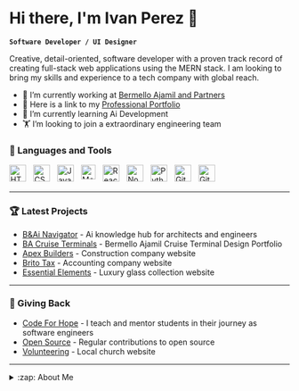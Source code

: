 # Hi there, I'm Ivan Perez 👋 

**`Software Developer / UI Designer`**


Creative, detail-oriented, software developer with a proven track record of creating full-stack web applications using the MERN stack. I am looking to bring my skills and experience to a tech company with global reach.

- 🚢 I’m currently working at [Bermello Ajamil and Partners](https://ba-cruise-facilities.netlify.app/)
- 🏅 Here is a link to my [Professional Portfolio](https://iperez-dev.netlify.app/)
- 🌱 I’m currently learning Ai Development
- 🏋 I’m looking to join a extraordinary engineering team

### 🧰 Languages and Tools

<img align="left" alt="HTML" width="30px" style="padding-right:10px;" src="https://cdn.jsdelivr.net/gh/devicons/devicon/icons/html5/html5-plain.svg" />
<img align="left" alt="CSS" width="30px" style="padding-right:10px;" src="https://cdn.jsdelivr.net/gh/devicons/devicon/icons/css3/css3-plain.svg" />
<img align="left" alt="JavaScript" width="30px" style="padding-right:10px;" src="https://cdn.jsdelivr.net/gh/devicons/devicon/icons/javascript/javascript-plain.svg" />
<img align="left" alt="MongoDB" width="26px" src="https://cdn.jsdelivr.net/gh/devicons/devicon/icons/mongodb/mongodb-original.svg" style="padding-right:10px;" />
<img align="left" alt="React" width="30px" style="padding-right:10px;" src="https://cdn.jsdelivr.net/gh/devicons/devicon/icons/react/react-original.svg" />
<img align="left" alt="NodeJS" width="30px" style="padding-right:10px;" src="https://cdn.jsdelivr.net/gh/devicons/devicon/icons/nodejs/nodejs-original.svg" />
<img align="left" alt="Python" width="30px" style="padding-right:10px;" src="https://cdn.jsdelivr.net/gh/devicons/devicon/icons/python/python-plain.svg" />
<img align="left" alt="Git" width="30px" style="padding-right:10px;" src="https://cdn.jsdelivr.net/gh/devicons/devicon/icons/git/git-original.svg" />
<img align="left" alt="GitHub" width="30px" style="padding-right:10px;" src="https://user-images.githubusercontent.com/3369400/139447912-e0f43f33-6d9f-45f8-be46-2df5bbc91289.png"  />
<br />
<br />

---

### 🏆 Latest Projects

<!-- LATEST-PROJECT-LIST:START -->
- [B&Ai Navigator](https://ba-ai.netlify.app/) - Ai knowledge hub for architects and engineers 
- [BA Cruise Terminals](https://ba-cruise-facilities.netlify.app/) - Bermello Ajamil Cruise Terminal Design Portfolio 
- [Apex Builders](https://apex-builders.netlify.app/) - Construction company website 
- [Brito Tax](https://brito-tax.netlify.app/) - Accounting company website 
- [Essential Elements](https://essentialelements.netlify.app/) - Luxury glass collection website 
<!-- LATEST-PROJECT-LIST:END -->

---

### 🏅 Giving Back

<!-- LATEST-PROJECT-LIST:START -->
- [Code For Hope](https://ba-ai.netlify.app/) - I teach and mentor students in their journey as software engineers
- [Open Source](https://ba-cruise-facilities.netlify.app/) - Regular contributions to open source 
- [Volunteering](https://apex-builders.netlify.app/) - Local church website
<!-- LATEST-PROJECT-LIST:END -->
---

<details>
  <summary>:zap: About Me</summary>
  
<!--START_SECTION:activity-->
1. 🗣 Experienced software developer with a focus on:
   - MongoDB
   - Express
   - React
   - NodeJS
   - JavaScript
   - Tailwind
   - CSS
   - HTML
2. 💪 Ai experience at BA & Partners:
   - Develop AI software to automate internal company processes using Langchain, Python, and web APIs.
   - Assist architects and engineers with the integration of AI software into their practices.
3. ❗ Ten years of web design experience:
   - SEO
   - WordPress
   - Figma
   - Photoshop
   - and others
4. ❗ Founder of Code for Hope:
   - Train minority students to become software engineers. We learn in-demand tech skills such as HTML, CSS, JavaScript, MongoDB, Express, React, NodeJS, GitHub, and others.
   - Organize our weekly meetup group where we discuss relevant tech topics and current projects.
<!--END_SECTION:activity-->

</details>
